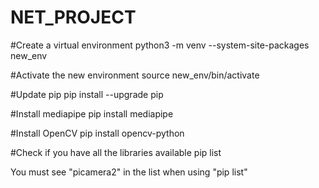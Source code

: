 # NET_PROJECT


#Create a virtual environment
python3 -m venv --system-site-packages new_env

#Activate the new environment
source new_env/bin/activate

#Update pip
pip install --upgrade pip

#Install mediapipe
pip install mediapipe

#Install OpenCV
pip install opencv-python

#Check if you have all the libraries available
pip list

You must see "picamera2" in the list when using "pip list"
